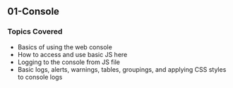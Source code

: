 ## 01-Console

### Topics Covered

- Basics of using the web console
- How to access and use basic JS here
- Logging to the console from JS file
- Basic logs, alerts, warnings, tables, groupings, and applying CSS styles to console logs
